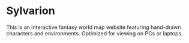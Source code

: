 # Sylvarion
This is an interactive fantasy world map website featuring hand-drawn characters and environments. Optimized for viewing on PCs or laptops.
